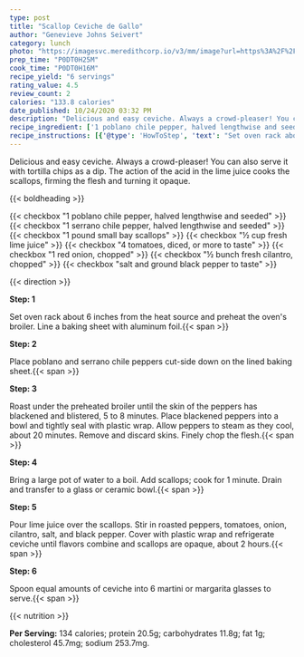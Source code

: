 ```yaml
---
type: post
title: "Scallop Ceviche de Gallo"
author: "Genevieve Johns Seivert"
category: lunch
photo: "https://imagesvc.meredithcorp.io/v3/mm/image?url=https%3A%2F%2Fimages.media-allrecipes.com%2Fuserphotos%2F3807940.jpg"
prep_time: "P0DT0H25M"
cook_time: "P0DT0H16M"
recipe_yield: "6 servings"
rating_value: 4.5
review_count: 2
calories: "133.8 calories"
date_published: 10/24/2020 03:32 PM
description: "Delicious and easy ceviche. Always a crowd-pleaser! You can also serve it with tortilla chips as a dip. The action of the acid in the lime juice cooks the scallops, firming the flesh and turning it opaque."
recipe_ingredient: ['1 poblano chile pepper, halved lengthwise and seeded', '1 serrano chile pepper, halved lengthwise and seeded', '1 pound small bay scallops', '½ cup fresh lime juice', '4 tomatoes, diced, or more to taste', '1 red onion, chopped', '½ bunch fresh cilantro, chopped', 'salt and ground black pepper to taste']
recipe_instructions: [{'@type': 'HowToStep', 'text': "Set oven rack about 6 inches from the heat source and preheat the oven's broiler. Line a baking sheet with aluminum foil.\n"}, {'@type': 'HowToStep', 'text': 'Place poblano and serrano chile peppers cut-side down on the lined baking sheet.\n'}, {'@type': 'HowToStep', 'text': 'Roast under the preheated broiler until the skin of the peppers has blackened and blistered, 5 to 8 minutes. Place blackened peppers into a bowl and tightly seal with plastic wrap. Allow peppers to steam as they cool, about 20 minutes. Remove and discard skins. Finely chop the flesh.\n'}, {'@type': 'HowToStep', 'text': 'Bring a large pot of water to a boil. Add scallops; cook for 1 minute. Drain and transfer to a glass or ceramic bowl.\n'}, {'@type': 'HowToStep', 'text': 'Pour lime juice over the scallops. Stir in roasted peppers, tomatoes, onion, cilantro, salt, and black pepper. Cover with plastic wrap and refrigerate ceviche until flavors combine and scallops are opaque, about 2 hours.\n'}, {'@type': 'HowToStep', 'text': 'Spoon equal amounts of ceviche into 6 martini or margarita glasses to serve.\n'}]
---
```


Delicious and easy ceviche. Always a crowd-pleaser! You can also serve it with tortilla chips as a dip. The action of the acid in the lime juice cooks the scallops, firming the flesh and turning it opaque. 

{{< boldheading >}}

{{< checkbox "1  poblano chile pepper, halved lengthwise and seeded" >}}
{{< checkbox "1  serrano chile pepper, halved lengthwise and seeded" >}}
{{< checkbox "1 pound small bay scallops" >}}
{{< checkbox "½ cup fresh lime juice" >}}
{{< checkbox "4  tomatoes, diced, or more to taste" >}}
{{< checkbox "1  red onion, chopped" >}}
{{< checkbox "½ bunch fresh cilantro, chopped" >}}
{{< checkbox "salt and ground black pepper to taste" >}}


{{< direction >}}

**Step: 1**

Set oven rack about 6 inches from the heat source and preheat the oven's broiler. Line a baking sheet with aluminum foil.{{< span >}}

**Step: 2**

Place poblano and serrano chile peppers cut-side down on the lined baking sheet.{{< span >}}

**Step: 3**

Roast under the preheated broiler until the skin of the peppers has blackened and blistered, 5 to 8 minutes. Place blackened peppers into a bowl and tightly seal with plastic wrap. Allow peppers to steam as they cool, about 20 minutes. Remove and discard skins. Finely chop the flesh.{{< span >}}

**Step: 4**

Bring a large pot of water to a boil. Add scallops; cook for 1 minute. Drain and transfer to a glass or ceramic bowl.{{< span >}}

**Step: 5**

Pour lime juice over the scallops. Stir in roasted peppers, tomatoes, onion, cilantro, salt, and black pepper. Cover with plastic wrap and refrigerate ceviche until flavors combine and scallops are opaque, about 2 hours.{{< span >}}

**Step: 6**

Spoon equal amounts of ceviche into 6 martini or margarita glasses to serve.{{< span >}}

{{< nutrition >}}

**Per Serving:** 134 calories; protein 20.5g; carbohydrates 11.8g; fat 1g; cholesterol 45.7mg; sodium 253.7mg.